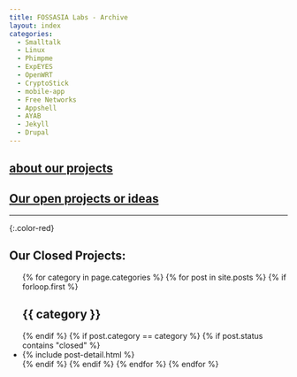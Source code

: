 ```yaml
---
title: FOSSASIA Labs - Archive
layout: index
categories:
  - Smalltalk
  - Linux
  - Phimpme
  - ExpEYES
  - OpenWRT
  - CryptoStick
  - mobile-app
  - Free Networks
  - Appshell
  - AYAB
  - Jekyll
  - Drupal
---
```

## [about our projects](index.html)

## [Our open projects or ideas](ideas.html)

* * *

{:.color-red}
## Our Closed Projects:

<ul>
  {% for category in page.categories %}
    {% for post in site.posts %}
      {% if forloop.first %}
        <h2 class="project-category">{{ category }}</h2>
      {% endif %}
      {% if post.category == category %}
        {% if post.status contains "closed" %}
          <li>{% include post-detail.html %}</li>
        {% endif %}
      {% endif %}
    {% endfor %}
  {% endfor %}
</ul>
